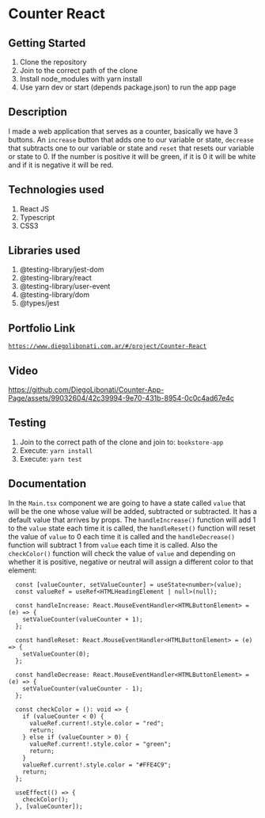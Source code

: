 # Counter React

## Getting Started

1. Clone the repository
2. Join to the correct path of the clone
3. Install node_modules with yarn install
4. Use yarn dev or start (depends package.json) to run the app page

## Description

I made a web application that serves as a counter, basically we have 3 buttons. An `increase` button that adds one to our variable or state, `decrease` that subtracts one to our variable or state and `reset` that resets our variable or state to 0. If the number is positive it will be green, if it is 0 it will be white and if it is negative it will be red.

## Technologies used

1. React JS
2. Typescript
3. CSS3

## Libraries used

1. @testing-library/jest-dom
2. @testing-library/react
3. @testing-library/user-event
4. @testing-library/dom
5. @types/jest

## Portfolio Link

[`https://www.diegolibonati.com.ar/#/project/Counter-React`](https://www.diegolibonati.com.ar/#/project/Counter-React)

## Video

https://github.com/DiegoLibonati/Counter-App-Page/assets/99032604/42c39994-9e70-431b-8954-0c0c4ad67e4c

## Testing

1. Join to the correct path of the clone and join to: `bookstore-app`
2. Execute: `yarn install`
3. Execute: `yarn test`

## Documentation

In the `Main.tsx` component we are going to have a state called `value` that will be the one whose value will be added, subtracted or subtracted. It has a default value that arrives by props. The `handleIncrease()` function will add 1 to the `value` state each time it is called, the `handleReset()` function will reset the value of `value` to 0 each time it is called and the `handleDecrease()` function will subtract 1 from `value` each time it is called. Also the `checkColor()` function will check the value of `value` and depending on whether it is positive, negative or neutral will assign a different color to that element:

```
  const [valueCounter, setValueCounter] = useState<number>(value);
  const valueRef = useRef<HTMLHeadingElement | null>(null);

  const handleIncrease: React.MouseEventHandler<HTMLButtonElement> = (e) => {
    setValueCounter(valueCounter + 1);
  };

  const handleReset: React.MouseEventHandler<HTMLButtonElement> = (e) => {
    setValueCounter(0);
  };

  const handleDecrease: React.MouseEventHandler<HTMLButtonElement> = (e) => {
    setValueCounter(valueCounter - 1);
  };

  const checkColor = (): void => {
    if (valueCounter < 0) {
      valueRef.current!.style.color = "red";
      return;
    } else if (valueCounter > 0) {
      valueRef.current!.style.color = "green";
      return;
    }
    valueRef.current!.style.color = "#FFE4C9";
    return;
  };

  useEffect(() => {
    checkColor();
  }, [valueCounter]);
```
